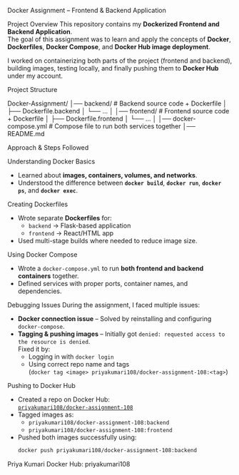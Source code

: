  Docker Assignment – Frontend & Backend Application

 Project Overview
This repository contains my **Dockerized Frontend and Backend Application**.  
The goal of this assignment was to learn and apply the concepts of **Docker**, **Dockerfiles**, **Docker Compose**, and **Docker Hub image deployment**.

I worked on containerizing both parts of the project (frontend and backend), building images, testing locally, and finally pushing them to **Docker Hub** under my account.



 Project Structure

Docker-Assignment/
│── backend/ # Backend source code + Dockerfile
│ ├── Dockerfile.backend
│ └── ...
│
│── frontend/ # Frontend source code + Dockerfile
│ ├── Dockerfile.frontend
│ └── ...
│
│── docker-compose.yml # Compose file to run both services together
│── README.md


Approach & Steps Followed

Understanding Docker Basics
- Learned about **images, containers, volumes, and networks**.
- Understood the difference between **`docker build`**, **`docker run`**, **`docker ps`**, and **`docker exec`**.

Creating Dockerfiles
- Wrote separate **Dockerfiles** for:
  - `backend` → Flask-based application
  - `frontend` → React/HTML app
- Used multi-stage builds where needed to reduce image size.

Using Docker Compose
- Wrote a `docker-compose.yml` to run **both frontend and backend containers** together.
- Defined services with proper ports, container names, and dependencies.

Debugging Issues
During the assignment, I faced multiple issues:
- **Docker connection issue** – Solved by reinstalling and configuring `docker-compose`.
- **Tagging & pushing images** – Initially got `denied: requested access to the resource is denied`.  
  Fixed it by:
  - Logging in with `docker login`
  - Using correct repo name and tags  
  (`docker tag <image> priyakumari108/docker-assignment-108:<tag>`)

Pushing to Docker Hub
- Created a repo on Docker Hub:  
  [`priyakumari108/docker-assignment-108`](https://hub.docker.com/r/priyakumari108/docker-assignment-108)
- Tagged images as:
  - `priyakumari108/docker-assignment-108:backend`
  - `priyakumari108/docker-assignment-108:frontend`
- Pushed both images successfully using:
  ```bash
  docker push priyakumari108/docker-assignment-108:backend


Priya Kumari
Docker Hub: priyakumari108




